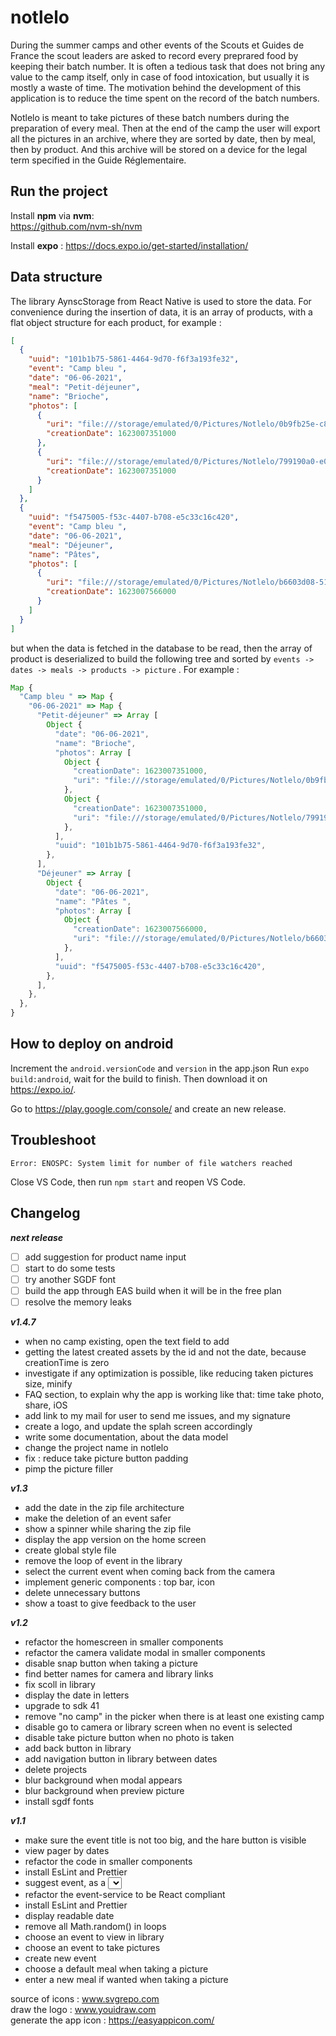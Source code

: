 # notlelo

During the summer camps and other events of the Scouts et Guides de France the scout leaders are asked to record every preprared food by keeping their batch number. It is often a tedious task that does not bring any value to the camp itself, only in case of food intoxication, but usually it is mostly a waste of time. The motivation behind the development of this application is to reduce the time spent on the record of the batch numbers.

Notlelo is meant to take pictures of these batch numbers during the preparation of every meal. Then at the end of the camp the user will export all the pictures in an archive, where they are sorted by date, then by meal, then by product. And this archive will be stored on a device for the legal term specified in the Guide Réglementaire.

## Run the project

Install **npm** via **nvm**:  
https://github.com/nvm-sh/nvm

Install **expo** : https://docs.expo.io/get-started/installation/

## Data structure

The library AynscStorage from React Native is used to store the data. For convenience during the insertion of data, it is an array of products, with a flat object structure for each product, for example :

```json
[
  {
    "uuid": "101b1b75-5861-4464-9d70-f6f3a193fe32",
    "event": "Camp bleu ",
    "date": "06-06-2021",
    "meal": "Petit-déjeuner",
    "name": "Brioche",
    "photos": [
      {
        "uri": "file:///storage/emulated/0/Pictures/Notlelo/0b9fb25e-c80a-4d5e-8e33-057a25f3769d.jpg",
        "creationDate": 1623007351000
      },
      {
        "uri": "file:///storage/emulated/0/Pictures/Notlelo/799190a0-e03d-4952-85cd-6a6c6d0c24ab.jpg",
        "creationDate": 1623007351000
      }
    ]
  },
  {
    "uuid": "f5475005-f53c-4407-b708-e5c33c16c420",
    "event": "Camp bleu ",
    "date": "06-06-2021",
    "meal": "Déjeuner",
    "name": "Pâtes",
    "photos": [
      {
        "uri": "file:///storage/emulated/0/Pictures/Notlelo/b6603d08-5149-4b0e-80d9-f89af1da66a8.jpg",
        "creationDate": 1623007566000
      }
    ]
  }
]
```

but when the data is fetched in the database to be read, then the array of product is deserialized to build the following tree and sorted by `events -> dates -> meals -> products -> picture` . For example :

```javascript
Map {
  "Camp bleu " => Map {
    "06-06-2021" => Map {
      "Petit-déjeuner" => Array [
        Object {
          "date": "06-06-2021",
          "name": "Brioche",
          "photos": Array [
            Object {
              "creationDate": 1623007351000,
              "uri": "file:///storage/emulated/0/Pictures/Notlelo/0b9fb25e-c80a-4d5e-8e33-057a25f3769d.jpg",
            },
            Object {
              "creationDate": 1623007351000,
              "uri": "file:///storage/emulated/0/Pictures/Notlelo/799190a0-e03d-4952-85cd-6a6c6d0c24ab.jpg",
            },
          ],
          "uuid": "101b1b75-5861-4464-9d70-f6f3a193fe32",
        },
      ],
      "Déjeuner" => Array [
        Object {
          "date": "06-06-2021",
          "name": "Pâtes ",
          "photos": Array [
            Object {
              "creationDate": 1623007566000,
              "uri": "file:///storage/emulated/0/Pictures/Notlelo/b6603d08-5149-4b0e-80d9-f89af1da66a8.jpg",
            },
          ],
          "uuid": "f5475005-f53c-4407-b708-e5c33c16c420",
        },
      ],
    },
  },
}
```

## How to deploy on android

Increment the `android.versionCode` and `version` in the app.json
Run `expo build:android`, wait for the build to finish. Then download it on https://expo.io/.

Go to https://play.google.com/console/ and create an new release.

## Troubleshoot

`Error: ENOSPC: System limit for number of file watchers reached`

Close VS Code, then run `npm start` and reopen VS Code.

## Changelog

**_next release_**

- [ ] add suggestion for product name input
- [ ] start to do some tests
- [ ] try another SGDF font
- [ ] build the app through EAS build when it will be in the free plan
- [ ] resolve the memory leaks

**_v1.4.7_**

- when no camp existing, open the text field to add
- getting the latest created assets by the id and not the date, because creationTime is zero
- investigate if any optimization is possible, like reducing taken pictures size, minify
- FAQ section, to explain why the app is working like that: time take photo, share, iOS
- add link to my mail for user to send me issues, and my signature
- create a logo, and update the splah screen accordingly
- write some documentation, about the data model
- change the project name in notlelo
- fix : reduce take picture button padding
- pimp the picture filler

**_v1.3_**

- add the date in the zip file architecture
- make the deletion of an event safer
- show a spinner while sharing the zip file
- display the app version on the home screen
- create global style file
- remove the loop of event in the library
- select the current event when coming back from the camera
- implement generic components : top bar, icon
- delete unnecessary buttons
- show a toast to give feedback to the user

**_v1.2_**

- refactor the homescreen in smaller components
- refactor the camera validate modal in smaller components
- disable snap button when taking a picture
- find better names for camera and library links
- fix scoll in library
- display the date in letters
- upgrade to sdk 41
- remove "no camp" in the picker when there is at least one existing camp
- disable go to camera or library screen when no event is selected
- disable take picture button when no photo is taken
- add back button in library
- add navigation button in library between dates
- delete projects
- blur background when modal appears
- blur background when preview picture
- install sgdf fonts

**_v1.1_**

- make sure the event title is not too big, and the hare button is visible
- view pager by dates
- refactor the code in smaller components
- install EsLint and Prettier
- suggest event, as a <select></select>
- refactor the event-service to be React compliant
- install EsLint and Prettier
- display readable date
- remove all Math.random() in loops
- choose an event to view in library
- choose an event to take pictures
- create new event
- choose a default meal when taking a picture
- enter a new meal if wanted when taking a picture

source of icons : www.svgrepo.com  
draw the logo : www.youidraw.com  
generate the app icon : https://easyappicon.com/
